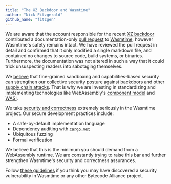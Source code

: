 ```yaml
---
title: "The XZ Backdoor and Wasmtime"
author: "Nick Fitzgerald"
github_name: "fitzgen"
---
```


We are aware that the account responsible for the recent [XZ backdoor]
contributed a documentation-only [pull request] to [Wasmtime], however
Wasmtime's safety remains intact. We have reviewed the pull request in detail
and confirmed that it only modified a single markdown file, and contained no
changes to source code, build systems, or binaries. Furthermore, the
documentation was not altered in such a way that it could trick unsuspecting
readers into sabotaging themselves.

We [believe] that fine-grained sandboxing and capabilities-based security can
strengthen our collective security posture against backdoors and other [supply
chain attacks]. That is why we are investing in standardizing and implementing
technologies like WebAssembly's [component model] and [WASI].

We take [security and correctness] extremely seriously in the Wasmtime
project. Our secure development practices include:

* A safe-by-default implementation language
* Dependency auditing with [`cargo vet`]
* Ubiquitous fuzzing
* Formal verification

We believe that this is the minimum you should demand from a WebAssembly
runtime. We are constantly trying to raise this bar and further strengthen
Wasmtime's security and correctness assurances.

Follow [these guidelines] if you think you may have discovered a
security vulnerability in Wasmtime or any other Bytecode Alliance project.

[XZ backdoor]: https://en.wikipedia.org/wiki/XZ_Utils_backdoor
[pull request]: https://github.com/bytecodealliance/wasmtime/pull/6839
[Wasmtime]: https://wasmtime.dev/
[security and correctness]: https://bytecodealliance.org/articles/security-and-correctness-in-wasmtime
[these guidelines]: https://bytecodealliance.org/security#reporting-a-security-bug-in-a-bytecode-alliance-project
[believe]: https://bytecodealliance.org/about
[supply chain attacks]: https://en.wikipedia.org/wiki/Supply_chain_attack
[component model]: https://component-model.bytecodealliance.org/
[WASI]: https://wasi.dev/
[`cargo vet`]: https://mozilla.github.io/cargo-vet/
